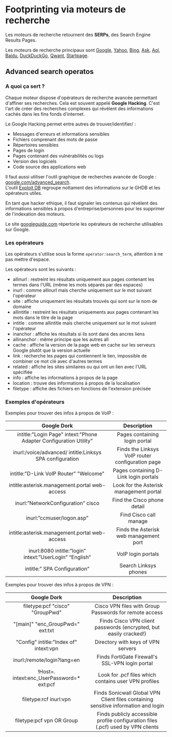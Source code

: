 # Footprinting via moteurs de recherche

Les moteurs de recherche retournent des **SERPs**, des Search Engine Results Pages.  

Les moteurs de recherche principaux sont [Google](https://www.google.com), [Yahoo](https://fr.yahoo.com), 
[Bing](https://www.bing.com), [Ask](https://uk.ask.com), [Aol](https://search.aol.co.uk), [Baidu](http://www.baidu.com), 
[DuckDuckGo](https://duckduckgo.com), [Qwant](https://qwant.com), [Startpage](https://www.startpage.com).  

## Advanced search operatos

### A quoi ça sert ?

Chaque moteur dispose d'opérateurs de recherche avancée permettant d'affiner ses recherches.
Cela est souvent appelé **Google Hacking**. C'est l'art de créer des recherches complexes qui 
révèlent des informations cachés dans les fins fonds d'internet.  

Le Google Hacking permet entre autres de trouver/identifier/ :
* Messages d'erreurs et informations sensibles
* Fichiers comprenant des mots de passe
* Répertoires sensibles
* Pages de login
* Pages contenant des vulnérabilités ou logs
* Version des logiciels
* Code source des applications web

Il faut aussi utiliser l'outil graphique de recherches avancée de Google : [google.com/advanced_search](https://www.google.com/advanced_search).  
L'outil [Exploit DB](https://wwww.exploit-db.com) regroupe nottament des informations sur le GHDB et les opérateurs utiles.

En tant que hacker ethique, il faut signaler les contenus qui révèlent des informations sensibles à 
propos d'entreprise/personnes pour les supprimer de l'indexation des moteurs.  

Le site [googleguide.com](http://googleguide.com) répertorie les opérateurs de recherche utilisables sur Google.  

### Les opérateurs

Les opérateurs s'utilise sous la forme ```operator:search_term```, attention à ne pas mettre d'espace.  

Les opérateurs sont les suivants :
* allinurl : restreint les résultats uniquement aux pages contenant les termes dans l'URL (même les mots séparés par des espaces)
* inurl : comme allinurl mais cherche uniquement sur le mot suivant l'opérateur
* site : affiche uniquement les résultats trouvés qui sont sur le nom de domaine
* allintitle : restreint les résultats uniquements aux pages contenant les mots dans le titre de la page
* intitle : comme allintitle mais cherche uniquement sur le mot suivant l'opérateur
* inanchor : affiche les résultats si ils sont dans des ancres liens
* allinanchor : même principe que les autres all
* cache : affiche la version de la page web en cache sur les serveurs Google plutôt que la version actuelle
* link : recherche les pages qui contiennent le lien, impossible de combiner ce mot clé avec d'autres termes
* related : affiche les sites similaires ou qui ont un lien avec l'URL spécifiée
* info : affiche les informations à propos de la page
* location : trouve des informations à propos de la localisation
* filetype : affiche des fichiers en fonctions de l'extension précisée

### Exemples d'opérateurs

Exemples pour trouver des infos à propos de VoIP :


|                         **Google Dork**                           |                  **Description**                 |
|:-----------------------------------------------------------------:|:------------------------------------------------:|
| intitle:"Login Page" intext:"Phone Adapter Configuration Utility" | Pages containing login portal                    |
| inurl:/voice/advanced/ intitle:Linksys SPA configuration          | Finds the Linksys VoIP router configuration page |
| intitle:"D-Link VoIP Router" "Welcome"                            | Pages containing D-Link login portals            |
| intitle:asterisk.management.portal web-access                     | Look for the Asterisk management portal          |
| inurl:”NetworkConfiguration” cisco                                | Find the Cisco phone detail                      |
| inurl:”ccmuser/logon.asp”                                         | Find Cisco call manage                           |
| intitle:asterisk.management.portal web-access                     | Finds the Asterisk web management port           |
| inurl:8080 intitle:”login” intext:”UserLogin” “English”           | VoIP login portals                               |
| intitle:” SPA Configuration”                                      | Search Linksys phones                            |

Exemples pour trouver des infos à propos de VPN :

|                         **Google Dork**     |                                         **Description**                            |
|:-------------------------------------------:|:----------------------------------------------------------------------------------:|
| filetype:pcf "cisco" "GroupPwd"             | Cisco VPN files with Group Passwords for remote access                             |
| "[main]" "enc_GroupPwd=" ext:txt            | Finds Cisco VPN client passwords (encrypted, but easily cracked!)                  |
| "Config" intitle:"Index of" intext:vpn      | Directory with keys of VPN servers                                                 |
| inurl:/remote/login?lang=en                 | Finds FortiGate Firewall's SSL-VPN login portal                                    |
| !Host=*.* intext:enc_UserPassword=* ext:pcf | Look for .pcf files which contains user VPN profiles                               |
| filetype:rcf inurl:vpn                      | Finds Sonicwall Global VPN Client files containing sensitive information and login |
| filetype:pcf vpn OR Group                   | Finds publicly accessible profile configuration files (.pcf) used by VPN clients   |